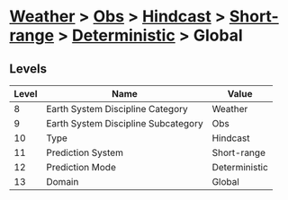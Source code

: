 # [Weather](../../../../..) > [Obs](../../../..) > [Hindcast](../../..) > [Short-range](../..) > [Deterministic](..) > Global

## Levels

| Level | Name | Value |
|-----|-----|-----|
| 8 | Earth System Discipline Category | Weather |
| 9 | Earth System Discipline Subcategory | Obs |
| 10 | Type | Hindcast |
| 11 | Prediction System | Short-range |
| 12 | Prediction Mode | Deterministic |
| 13 | Domain | Global |
